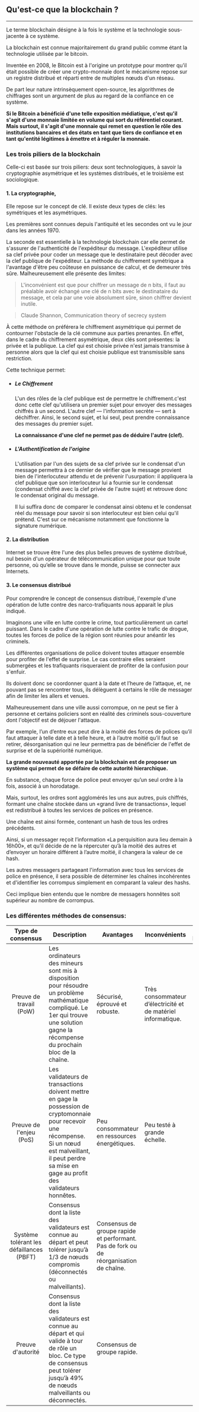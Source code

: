 ## Qu'est-ce que la blockchain ?
---

Le terme blockchain désigne à la fois le système et la technologie sous-jacente à ce système.

La blockchain est connue majoritairement du grand public comme étant la technologie utilisée par le bitcoin.

Inventée en 2008, le Bitcoin est à l'origine un prototype pour montrer qu'il était possible de créer une crypto-monnaie dont le mécanisme repose sur un registre distribué et réparti entre de multiples nœuds d'un réseau.

De part leur nature intrinsèquement open-source, les algorithmes de chiffrages sont un argument de plus au regard de la confiance en ce système.

**Si le Bitcoin a bénéficié d'une telle exposition médiatique, c'est qu'il s'agit d'une monnaie limitée en volume qui sort du référentiel courant. Mais surtout, il s'agit d'une monnaie qui remet en question le rôle des institutions bancaires et des états en tant que tiers de confiance et en tant qu'entité légitimes à émettre et à réguler la monnaie.**
 
### Les trois piliers de la blockchain

Celle-ci est basée sur trois piliers: deux sont technologiques, à savoir la cryptographie asymétrique et les systèmes distribués, et le troisième est sociologique.

#### 1. La cryptographie,

Elle repose sur le concept de clé. 
Il existe deux types de clés:  les symétriques et les asymétriques. 

Les premières sont connues depuis l'antiquité et les secondes ont vu le jour dans les années 1970.

La seconde est essentielle à la technologie blockchain car elle permet de s'assurer 
de l'authenticité de l'expéditeur du message. L'expéditeur utilise sa clef privée pour coder un message que le destinataire peut décoder avec la clef publique de l'expéditeur. La méthode du chiffrement symétrique a l'avantage d'être peu coûteuse en puissance de calcul, et de demeurer très sûre. Malheureusement elle présente des limites:

> L'inconvénient est que pour chiffrer un message de n bits, il faut au préalable avoir échangé une clé de n bits avec le destinataire du message, et cela par une voie absolument sûre, sinon chiffrer devient inutile. 

> Claude Shannon, Communication theory of secrecy system

À cette méthode on préférera le chiffrement asymétrique qui permet de contourner l'obstacle de la clé commune aux parties prenantes.
En effet, dans le cadre du chiffrement asymétrique, deux clés sont présentes: 
la privée et la publique. La clef qui est choisie privée n'est jamais transmise à personne alors que la clef qui est choisie publique est transmissible sans restriction.

Cette technique permet:

* ##### Le Chiffrement 
    L'un des rôles de la clef publique est de permettre le chiffrement.c'est donc cette clef qu'utilisera un premier sujet pour envoyer des messages chiffrés à un second. L'autre clef — l'information secrète — sert à déchiffrer. Ainsi, le second sujet, et lui seul, peut prendre connaissance des messages du premier sujet. 

    **La connaissance d'une clef ne permet pas de déduire l'autre (clef).**

* ##### L'Authentification de l'origine

    L'utilisation par l'un des sujets de sa clef privée sur le condensat d'un message permettra à ce dernier de vérifier que le message provient bien de l'interlocuteur attendu et de prévenir l'usurpation: 
    il appliquera la clef publique que son interlocuteur lui a fournie sur le condensat (condensat chiffré avec la clef privée de l'autre sujet) et retrouve donc le condensat original du message.
    
    Il lui suffira donc de comparer le condensat ainsi obtenu et le condensat réel du message pour savoir si son interlocuteur est bien celui qu'il prétend. C'est sur ce mécanisme notamment que fonctionne la signature numérique.

#### 2. La distribution

Internet se trouve être l'une des plus belles preuves de système distribué, nul besoin d'un opérateur de télécommunication unique pour que toute personne, où qu’elle se trouve dans le monde, puisse se connecter aux Internets.

#### 3. Le consensus distribué

Pour comprendre le concept de consensus distribué, l'exemple d'une opération de lutte contre des narco-trafiquants nous apparait le plus indiqué. 

Imaginons une ville en lutte contre le crime, tout particulièrement un cartel puissant. Dans le cadre d'une opération de lutte contre le trafic de drogue, toutes les forces de police de la région sont réunies pour anéantir les criminels.

Les différentes organisations de police doivent toutes attaquer ensemble pour profiter de l'effet de surprise. Le cas contraire elles seraient submergées et les trafiquants risqueraient de profiter de la confusion pour s'enfuir. 

Ils doivent donc se coordonner quant à la date et l’heure de l’attaque, et, ne pouvant pas se rencontrer tous, ils délèguent à certains le rôle de messager afin de limiter les allers et venues.

Malheureusement dans une ville aussi corrompue, on ne peut se fier à personne et certains policiers sont en réalité des criminels sous-couverture dont l'objectif est de déjouer l'attaque.

Par exemple, l’un d’entre eux peut dire à la moitié des forces de polices qu’il faut attaquer à telle date et à telle heure, et à l’autre moitié qu’il faut se retirer, désorganisation qui ne leur permettra pas de bénéficier de l'effet de surprise et de la supériorité numérique.

**La grande nouveauté apportée par la blockchain est de proposer un système qui permet de se défaire de cette autorité hierarchique.**

En substance, chaque force de police peut envoyer qu’un seul ordre à la fois, associé à un horodatage.

Mais, surtout, les ordres sont agglomérés les uns aux autres, puis chiffrés, formant une chaîne stockée dans un «grand livre de transactions», lequel est redistribué à toutes les services de polices en présence. 

Une chaîne est ainsi formée, contenant un hash de tous les ordres précédents.

Ainsi, si un messager reçoit l’information «La perquisition aura lieu demain à 16h00», et qu’il décide de ne la répercuter qu’à la moitié des autres et d’envoyer un horaire différent à l’autre moitié, il changera la valeur de ce hash.

Les autres messagers partageant l'information avec tous les services de police en présence, il sera possible de déterminer les chaînes incohérentes et d'identifier les corrompus simplement en comparant la valeur des hashs.

Ceci implique bien entendu que le nombre de messagers honnêtes soit supérieur au nombre de corrompus.

### Les différentes méthodes de consensus:

| Type de consensus | Description | Avantages | Inconvénients | Type de Blockchain|
|:-----------------:|-------------|-----------|---------------|-------------------|
| Preuve de travail (PoW) | Les ordinateurs des mineurs sont mis à disposition pour résoudre un problème mathématique compliqué. Le 1er qui trouve une solution gagne la récompense du prochain bloc de la chaîne. | Sécurisé, éprouvé et robuste. | Très consommateur d’électricité et de matériel informatique. | Publique
| Preuve de l'enjeu (PoS) | Les validateurs de transactions doivent mettre en gage la possession de cryptomonnaie pour recevoir une récompense. Si un nœud est malveillant, il peut perdre sa mise en gage au profit des validateurs honnêtes. | Peu consommateur en ressources énergétiques. | Peu testé à grande échelle. | Publique |
| Système tolérant les défaillances (PBFT) | Consensus dont la liste des validateurs est connue au départ et peut tolérer jusqu’à 1/3 de nœuds compromis (déconnectés ou malveillants). | Consensus de groupe rapide et performant. Pas de fork ou de réorganisation de chaîne. | | Privée |
| Preuve d'autorité |  Consensus dont la liste des validateurs est connue au départ et qui valide à tour de rôle un bloc. Ce type de consensus peut tolérer jusqu’à 49% de nœuds malveillants ou déconnectés. | Consensus de groupe rapide. | | Privée |

